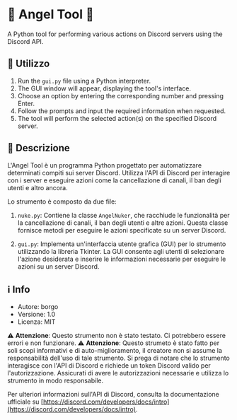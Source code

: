 # 🌟 Angel Tool 🌟

A Python tool for performing various actions on Discord servers using the Discord API.

## 🚀 Utilizzo

1. Run the `gui.py` file using a Python interpreter.
2. The GUI window will appear, displaying the tool's interface.
3. Choose an option by entering the corresponding number and pressing Enter.
4. Follow the prompts and input the required information when requested.
5. The tool will perform the selected action(s) on the specified Discord server.

## 👼 Descrizione

L'Angel Tool è un programma Python progettato per automatizzare determinati compiti sui server Discord. Utilizza l'API di Discord per interagire con i server e eseguire azioni come la cancellazione di canali, il ban degli utenti e altro ancora.

Lo strumento è composto da due file:

1. `nuke.py`: Contiene la classe `AngelNuker`, che racchiude le funzionalità per la cancellazione di canali, il ban degli utenti e altre azioni. Questa classe fornisce metodi per eseguire le azioni specificate su un server Discord.

2. `gui.py`: Implementa un'interfaccia utente grafica (GUI) per lo strumento utilizzando la libreria Tkinter. La GUI consente agli utenti di selezionare l'azione desiderata e inserire le informazioni necessarie per eseguire le azioni su un server Discord.

## ℹ️ Info

- Autore: borgo
- Versione: 1.0
- Licenza: MIT

⚠️ **Attenzione**: Questo strumento non è stato testato. Ci potrebbero essere errori e non funzionare.
⚠️ **Attenzione**: Questo strumeto è stato fatto per soli scopi informativi e di auto-miglioramento, il creatore non si assume la responsabilità dell'uso di tale strumento.
Si prega di notare che lo strumento interagisce con l'API di Discord e richiede un token Discord valido per l'autorizzazione. Assicurati di avere le autorizzazioni necessarie e utilizza lo strumento in modo responsabile.

Per ulteriori informazioni sull'API di Discord, consulta la documentazione ufficiale su [https://discord.com/developers/docs/intro](https://discord.com/developers/docs/intro).
